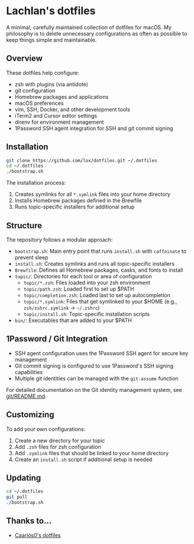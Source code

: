 # Lachlan's dotfiles

A minimal, carefully maintained collection of dotfiles for macOS. My philosophy is to delete unnecessary configurations as often as possible to keep things simple and maintainable.

## Overview

These dotfiles help configure:
- zsh with plugins (via antidote)
- git configuration
- Homebrew packages and applications
- macOS preferences
- vim, SSH, Docker, and other development tools
- iTerm2 and Cursor editor settings
- direnv for environment management
- 1Password SSH agent integration for SSH and git commit signing

## Installation

```bash
git clone https://github.com/lox/dotfiles.git ~/.dotfiles
cd ~/.dotfiles
./bootstrap.sh
```

The installation process:
1. Creates symlinks for all `*.symlink` files into your home directory
2. Installs Homebrew packages defined in the Brewfile
3. Runs topic-specific installers for additional setup

## Structure

The repository follows a modular approach:

- `bootstrap.sh`: Main entry point that runs `install.sh` with `caffeinate` to prevent sleep
- `install.sh`: Creates symlinks and runs all topic-specific installers
- `Brewfile`: Defines all Homebrew packages, casks, and fonts to install
- `topic/`: Directories for each tool or area of configuration
  - `topic/*.zsh`: Files loaded into your zsh environment
  - `topic/path.zsh`: Loaded first to set up $PATH
  - `topic/completion.zsh`: Loaded last to set up autocompletion
  - `topic/*.symlink`: Files that get symlinked to your $HOME (e.g., `zsh/zshrc.symlink` → `~/.zshrc`)
  - `topic/install.sh`: Topic-specific installation scripts
- `bin/`: Executables that are added to your $PATH

## 1Password / Git Integration

- SSH agent configuration uses the 1Password SSH agent for secure key management
- Git commit signing is configured to use 1Password's SSH signing capabilities
- Multiple git identities can be managed with the `git-assume` function

For detailed documentation on the Git identity management system, see [git/README.md](git/README.md).

## Customizing

To add your own configurations:
1. Create a new directory for your topic
2. Add `.zsh` files for zsh configuration
3. Add `.symlink` files that should be linked to your home directory
4. Create an `install.sh` script if additional setup is needed

## Updating

```bash
cd ~/.dotfiles
git pull
./bootstrap.sh
```

## Thanks to…
- [Caarlos0's dotfiles](https://github.com/caarlos0/dotfiles)
